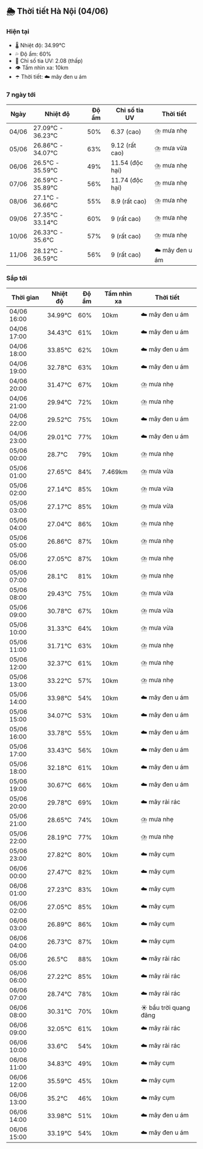 ## 🌦️ Thời tiết Hà Nội (04/06)

### Hiện tại

- 🌡️ Nhiệt độ: 34.99℃
- 💦 Độ ẩm: 60%
- 🌟 Chỉ số tia UV: 2.08 (thấp)
- 👁️ Tầm nhìn xa: 10km
- ☂️ Thời tiết: ☁️ mây đen u ám

### 7 ngày tới

| Ngày | Nhiệt độ | Độ ẩm | Chỉ số tia UV | Thời tiết |
| --- | --- | --- | --- | --- |
| 04/06 | 27.09℃ - 36.23℃ | 50% | 6.37 (cao) | ⛈️ mưa nhẹ |
| 05/06 | 26.86℃ - 34.07℃ | 63% | 9.12 (rất cao) | ⛈️ mưa vừa |
| 06/06 | 26.5℃ - 35.59℃ | 49% | 11.54 (độc hại) | ⛈️ mưa nhẹ |
| 07/06 | 26.59℃ - 35.89℃ | 56% | 11.74 (độc hại) | ⛈️ mưa nhẹ |
| 08/06 | 27.1℃ - 36.66℃ | 55% | 8.9 (rất cao) | ⛈️ mưa nhẹ |
| 09/06 | 27.35℃ - 33.14℃ | 60% | 9 (rất cao) | ⛈️ mưa nhẹ |
| 10/06 | 26.33℃ - 35.6℃ | 57% | 9 (rất cao) | ⛈️ mưa nhẹ |
| 11/06 | 28.12℃ - 36.59℃ | 56% | 9 (rất cao) | ☁️ mây đen u ám |

### Sắp tới

| Thời gian | Nhiệt độ | Độ ẩm | Tầm nhìn xa | Thời tiết |
| --- | --- | --- | --- | --- |
| 04/06 16:00 | 34.99℃ | 60% | 10km | ☁️ mây đen u ám |
| 04/06 17:00 | 34.43℃ | 61% | 10km | ☁️ mây đen u ám |
| 04/06 18:00 | 33.85℃ | 62% | 10km | ☁️ mây đen u ám |
| 04/06 19:00 | 32.78℃ | 63% | 10km | ☁️ mây đen u ám |
| 04/06 20:00 | 31.47℃ | 67% | 10km | ⛈️ mưa nhẹ |
| 04/06 21:00 | 29.94℃ | 72% | 10km | ⛈️ mưa nhẹ |
| 04/06 22:00 | 29.52℃ | 75% | 10km | ☁️ mây đen u ám |
| 04/06 23:00 | 29.01℃ | 77% | 10km | ☁️ mây đen u ám |
| 05/06 00:00 | 28.7℃ | 79% | 10km | ⛈️ mưa nhẹ |
| 05/06 01:00 | 27.65℃ | 84% | 7.469km | ⛈️ mưa vừa |
| 05/06 02:00 | 27.14℃ | 85% | 10km | ⛈️ mưa vừa |
| 05/06 03:00 | 27.17℃ | 85% | 10km | ⛈️ mưa vừa |
| 05/06 04:00 | 27.04℃ | 86% | 10km | ⛈️ mưa nhẹ |
| 05/06 05:00 | 26.86℃ | 87% | 10km | ⛈️ mưa nhẹ |
| 05/06 06:00 | 27.05℃ | 87% | 10km | ⛈️ mưa nhẹ |
| 05/06 07:00 | 28.1℃ | 81% | 10km | ⛈️ mưa nhẹ |
| 05/06 08:00 | 29.43℃ | 75% | 10km | ⛈️ mưa vừa |
| 05/06 09:00 | 30.78℃ | 67% | 10km | ⛈️ mưa vừa |
| 05/06 10:00 | 31.33℃ | 64% | 10km | ⛈️ mưa vừa |
| 05/06 11:00 | 31.71℃ | 63% | 10km | ⛈️ mưa nhẹ |
| 05/06 12:00 | 32.37℃ | 61% | 10km | ⛈️ mưa nhẹ |
| 05/06 13:00 | 33.22℃ | 57% | 10km | ⛈️ mưa nhẹ |
| 05/06 14:00 | 33.98℃ | 54% | 10km | ☁️ mây đen u ám |
| 05/06 15:00 | 34.07℃ | 53% | 10km | ☁️ mây đen u ám |
| 05/06 16:00 | 33.78℃ | 55% | 10km | ☁️ mây đen u ám |
| 05/06 17:00 | 33.43℃ | 56% | 10km | ☁️ mây đen u ám |
| 05/06 18:00 | 32.18℃ | 61% | 10km | ☁️ mây đen u ám |
| 05/06 19:00 | 30.67℃ | 66% | 10km | ☁️ mây đen u ám |
| 05/06 20:00 | 29.78℃ | 69% | 10km | ☁️ mây rải rác |
| 05/06 21:00 | 28.65℃ | 74% | 10km | ⛈️ mưa nhẹ |
| 05/06 22:00 | 28.19℃ | 77% | 10km | ⛈️ mưa nhẹ |
| 05/06 23:00 | 27.82℃ | 80% | 10km | ☁️ mây cụm |
| 06/06 00:00 | 27.47℃ | 82% | 10km | ☁️ mây cụm |
| 06/06 01:00 | 27.23℃ | 83% | 10km | ☁️ mây cụm |
| 06/06 02:00 | 27.05℃ | 85% | 10km | ☁️ mây cụm |
| 06/06 03:00 | 26.89℃ | 86% | 10km | ☁️ mây cụm |
| 06/06 04:00 | 26.73℃ | 87% | 10km | ☁️ mây cụm |
| 06/06 05:00 | 26.5℃ | 88% | 10km | ☁️ mây rải rác |
| 06/06 06:00 | 27.22℃ | 85% | 10km | ☁️ mây rải rác |
| 06/06 07:00 | 28.74℃ | 78% | 10km | ☁️ mây rải rác |
| 06/06 08:00 | 30.31℃ | 70% | 10km | ☀️ bầu trời quang đãng |
| 06/06 09:00 | 32.05℃ | 61% | 10km | ☁️ mây rải rác |
| 06/06 10:00 | 33.6℃ | 54% | 10km | ☁️ mây rải rác |
| 06/06 11:00 | 34.83℃ | 49% | 10km | ☁️ mây cụm |
| 06/06 12:00 | 35.59℃ | 45% | 10km | ☁️ mây cụm |
| 06/06 13:00 | 35.2℃ | 46% | 10km | ☁️ mây cụm |
| 06/06 14:00 | 33.98℃ | 51% | 10km | ☁️ mây đen u ám |
| 06/06 15:00 | 33.19℃ | 54% | 10km | ☁️ mây đen u ám |
